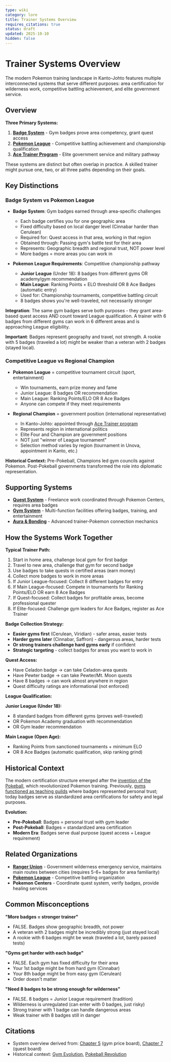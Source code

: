 ```yaml
---
type: wiki
category: lore
title: Trainer Systems Overview
requires_citations: true
status: draft
updated: 2025-10-10
hidden: false
---
```


# Trainer Systems Overview

The modern Pokemon training landscape in Kanto-Johto features multiple interconnected systems that serve different purposes: area certification for wilderness work, competitive battling achievement, and elite government service.

## Overview

**Three Primary Systems:**
1. **[Badge System](./badge-system.md)** - Gym badges prove area competency, grant quest access
2. **[Pokemon League](./pokemon-league.md)** - Competitive battling achievement and championship qualification  
3. **[Ace Trainer Program](../organizations/ace-trainers.md)** - Elite government service and military pathway

These systems are distinct but often overlap in practice. A skilled trainer might pursue one, two, or all three paths depending on their goals.

## Key Distinctions

### Badge System vs Pokemon League

- **Badge System**: Gym badges earned through area-specific challenges
  - Each badge certifies you for one geographic area
  - Fixed difficulty based on local danger level (Cinnabar harder than Cerulean)
  - Required for: Quest access in that area, working in that region
  - Obtained through: Passing gym's battle test for their area
  - Represents: Geographic breadth and regional trust, NOT power level
  - More badges = more areas you can work in

- **Pokemon League Requirements**: Competitive championship pathway
  - **Junior League** (Under 18): 8 badges from different gyms OR academy/gym recommendation
  - **Main League**: Ranking Points + ELO threshold OR 8 Ace Badges (automatic entry)
  - Used for: Championship tournaments, competitive battling circuit
  - 8 badges shows you're well-traveled, not necessarily stronger

**Integration**: The same gym badges serve both purposes - they grant area-based quest access AND count toward League qualification. A trainer with 6 badges from different gyms can work in 6 different areas and is approaching League eligibility.

**Important**: Badges represent geography and travel, not strength. A rookie with 5 badges (traveled a lot) might be weaker than a veteran with 2 badges (stayed local).

### Competitive League vs Regional Champion

- **Pokemon League** = competitive tournament circuit (sport, entertainment)
  - Win tournaments, earn prize money and fame
  - Junior League: 8 badges OR recommendation
  - Main League: Ranking Points/ELO OR 8 Ace Badges
  - Anyone can compete if they meet requirements
  
- **Regional Champion** = government position (international representative)
  - In Kanto-Johto: appointed through [Ace Trainer program](../organizations/ace-trainers.md)
  - Represents region in international politics
  - Elite Four and Champion are government positions
  - NOT just "winner of League tournament"
  - Selection method varies by region (tournament in Unova, appointment in Kanto, etc.)

**Historical Context:**
Pre-Pokeball, Champions led gym councils against Pokemon. Post-Pokeball governments transformed the role into diplomatic representation.

## Supporting Systems

- **[Quest System](./quest-system.md)** - Freelance work coordinated through Pokemon Centers, requires area badges
- **[Gym System](./gym-system.md)** - Multi-function facilities offering badges, training, and entertainment
- **[Aura & Bonding](./aura-and-bonding.md)** - Advanced trainer-Pokemon connection mechanics

## How the Systems Work Together

**Typical Trainer Path:**
1. Start in home area, challenge local gym for first badge
2. Travel to new area, challenge that gym for second badge
3. Use badges to take quests in certified areas (earn money)
4. Collect more badges to work in more areas
5. If Junior League-focused: Collect 8 different badges for entry
6. If Main League-focused: Compete in tournaments for Ranking Points/ELO OR earn 8 Ace Badges
7. If Quest-focused: Collect badges for profitable areas, become professional quester
8. If Elite-focused: Challenge gym leaders for Ace Badges, register as Ace Trainer

**Badge Collection Strategy:**
- **Easier gyms first** (Cerulean, Viridian) - safer areas, easier tests
- **Harder gyms later** (Cinnabar, Saffron) - dangerous areas, harder tests
- **Or strong trainers challenge hard gyms early** if confident
- **Strategic targeting** - collect badges for areas you want to work in

**Quest Access:**
- Have Celadon badge → can take Celadon-area quests
- Have Pewter badge → can take Pewter/Mt. Moon quests
- Have 8 badges → can work almost anywhere in region
- Quest difficulty ratings are informational (not enforced)

**League Qualification:**

**Junior League (Under 18):**
- 8 standard badges from different gyms (proves well-traveled)
- OR Pokemon Academy graduation with recommendation
- OR Gym leader recommendation

**Main League (Open Age):**
- Ranking Points from sanctioned tournaments + minimum ELO
- OR 8 Ace Badges (automatic qualification, skip ranking grind)

## Historical Context

The modern certification structure emerged after the [invention of the Pokeball](../history/pokeball-invention.md), which revolutionized Pokemon training. Previously, [gyms functioned as teaching guilds](../history/gym-evolution.md) where badges represented personal trust; today badges serve as standardized area certifications for safety and legal purposes.

**Evolution:**
- **Pre-Pokeball**: Badges = personal trust with gym leader
- **Post-Pokeball**: Badges = standardized area certification
- **Modern Era**: Badges serve dual purpose (quest access + League requirement)

## Related Organizations

- **[Ranger Union](../organizations/ranger-union.md)** - Government wilderness emergency service, maintains main routes between cities (requires 5-6+ badges for area familiarity)
- **[Pokemon League](./pokemon-league.md)** - Competitive battling organization
- **Pokemon Centers** - Coordinate quest system, verify badges, provide healing services

## Common Misconceptions

**"More badges = stronger trainer"**
- FALSE. Badges show geographic breadth, not power
- A veteran with 2 badges might be incredibly strong (just stayed local)
- A rookie with 6 badges might be weak (traveled a lot, barely passed tests)

**"Gyms get harder with each badge"**
- FALSE. Each gym has fixed difficulty for their area
- Your 1st badge might be from hard gym (Cinnabar)
- Your 8th badge might be from easy gym (Cerulean)
- Order doesn't matter

**"Need 8 badges to be strong enough for wilderness"**
- FALSE. 8 badges = Junior League requirement (tradition)
- Wilderness is unregulated (can enter with 0 badges, just risky)
- Strong trainer with 1 badge can handle dangerous areas
- Weak trainer with 8 badges still in danger

## Citations

- System overview derived from: [Chapter 5](../../../story/chapter5/chapter5.md) (gym price board), [Chapter 7](../../../story/chapter7/chapter7.md) (quest board)
- Historical context: [Gym Evolution](../history/gym-evolution.md), [Pokeball Revolution](../history/pokeball-invention.md)
